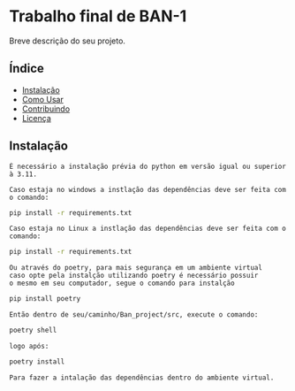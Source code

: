 # Trabalho final de BAN-1

Breve descrição do seu projeto.

## Índice

- [Instalação](#instalação)
- [Como Usar](#como-usar)
- [Contribuindo](#contribuindo)
- [Licença](#licença)

## Instalação
    É necessário a instalação prévia do python em versão igual ou superior à 3.11.

    Caso estaja no windows a instlação das dependências deve ser feita com o comando:

```bash
pip install -r requirements.txt
```

    Caso estaja no Linux a instlação das dependências deve ser feita com o comando:

```bash
pip install -r requirements.txt
```
    Ou através do poetry, para mais segurança em um ambiente virtual
    caso opte pela instalção utilizando poetry é necessário possuir 
    o mesmo em seu computador, segue o comando para instalção

```bash
pip install poetry
```

    Então dentro de seu/caminho/Ban_project/src, execute o comando:

```bash
poetry shell
```

    logo após:

```bash
poetry install
```
    Para fazer a intalação das dependências dentro do ambiente virtual. 


